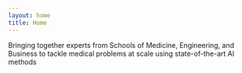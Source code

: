```yaml
---
layout: home
title: Home
---
```


Bringing together experts from Schools of Medicine, Engineering, and Business
to tackle medical problems at scale using state-of-the-art AI methods 
